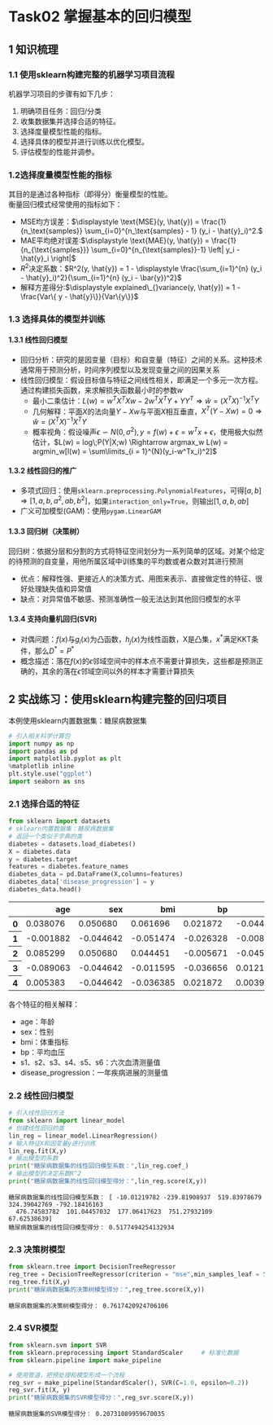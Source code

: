# Task02 掌握基本的回归模型

## 1 知识梳理

### 1.1 使用sklearn构建完整的机器学习项目流程
机器学习项目的步骤有如下几步：
1. 明确项目任务：回归/分类
2. 收集数据集并选择合适的特征。
3. 选择度量模型性能的指标。
4. 选择具体的模型并进行训练以优化模型。
5. 评估模型的性能并调参。

### 1.2选择度量模型性能的指标

其目的是通过各种指标（即得分）衡量模型的性能。  
衡量回归模式经常使用的指标如下：
- MSE均方误差：$\displaystyle \text{MSE}(y, \hat{y}) = \frac{1}{n_\text{samples}} \sum_{i=0}^{n_\text{samples} - 1} (y_i - \hat{y}_i)^2.$
- MAE平均绝对误差:$\displaystyle \text{MAE}(y, \hat{y}) = \frac{1}{n_{\text{samples}}} \sum_{i=0}^{n_{\text{samples}}-1} \left| y_i - \hat{y}_i \right|$
- $R^2$决定系数：$R^2(y, \hat{y}) = 1 - \displaystyle \frac{\sum_{i=1}^{n} (y_i - \hat{y}_i)^2}{\sum_{i=1}^{n} (y_i - \bar{y})^2}$
- 解释方差得分:$\displaystyle explained\_{}variance(y, \hat{y}) = 1 - \frac{Var\{ y - \hat{y}\}}{Var\{y\}}$

### 1.3 选择具体的模型并训练

#### 1.3.1 线性回归模型
- 回归分析：研究的是因变量（目标）和自变量（特征）之间的关系。这种技术通常用于预测分析，时间序列模型以及发现变量之间的因果关系
- 线性回归模型：假设目标值与特征之间线性相关，即满足一个多元一次方程。通过构建损失函数，来求解损失函数最小时的参数$w$
  - 最小二乘估计：$L(w)=w^T X^TXw-2w^T X^T Y + YY^T \Rightarrow \hat{w}=(X^TX)^{-1}X^TY$
  - 几何解释：平面$X$的法向量$Y-Xw$与平面$X$相互垂直，$X^T(Y-Xw)=0 \Rightarrow \hat{w}=(X^TX)^{-1}X^TY$
  - 概率视角：假设噪声$\epsilon \backsim N(0,\sigma^2),y=f(w)+\epsilon=w^Tx+\epsilon$，使用极大似然估计，$L(w) = log\;P(Y|X;w) \Rightarrow argmax_w L(w) = argmin_w[l(w) = \sum\limits_{i = 1}^{N}(y_i-w^Tx_i)^2]$

#### 1.3.2 线性回归的推广
  - 多项式回归：使用`sklearn.preprocessing.PolynomialFeatures`，可得$[a,b] \Rightarrow [1,a,b,a^2,ab,b^2]$，如果`interaction_only=True`，则输出$[1,a,b,ab]$ 
  - 广义可加模型(GAM)：使用`pygam.LinearGAM`

#### 1.3.3 回归树（决策树）
回归树：依据分层和分割的方式将特征空间划分为一系列简单的区域。对某个给定的待预测的自变量，用他所属区域中训练集的平均数或者众数对其进行预测
  - 优点：解释性强、更接近人的决策方式、用图来表示、直接做定性的特征、很好处理缺失值和异常值
  - 缺点：对异常值不敏感、预测准确性一般无法达到其他回归模型的水平

#### 1.3.4 支持向量机回归(SVR)
- 对偶问题：$f(x)$与$g_i(x)$为凸函数，$h_j(x)$为线性函数，X是凸集，$x^*$满足KKT条件，那么$D^* = P^*$
- 概念描述：落在$f(x)$的$\epsilon$邻域空间中的样本点不需要计算损失，这些都是预测正确的，其余的落在$\epsilon$邻域空间以外的样本才需要计算损失

## 2 实战练习：使用sklearn构建完整的回归项目

本例使用sklearn内置数据集：糖尿病数据集


```python
# 引入相关科学计算包
import numpy as np
import pandas as pd
import matplotlib.pyplot as plt
%matplotlib inline 
plt.style.use("ggplot")      
import seaborn as sns
```

### 2.1 选择合适的特征


```python
from sklearn import datasets
# sklearn内置数据集：糖尿病数据集
# 返回一个类似于字典的类
diabetes = datasets.load_diabetes() 
X = diabetes.data
y = diabetes.target
features = diabetes.feature_names
diabetes_data = pd.DataFrame(X,columns=features)
diabetes_data['disease_progression'] = y
diabetes_data.head()
```




<div>
<style scoped>
    .dataframe tbody tr th:only-of-type {
        vertical-align: middle;
    }

    .dataframe tbody tr th {
        vertical-align: top;
    }

    .dataframe thead th {
        text-align: right;
    }
</style>
<table border="0" class="dataframe">
  <thead>
    <tr style="text-align: right;">
      <th></th>
      <th>age</th>
      <th>sex</th>
      <th>bmi</th>
      <th>bp</th>
      <th>s1</th>
      <th>s2</th>
      <th>s3</th>
      <th>s4</th>
      <th>s5</th>
      <th>s6</th>
      <th>disease_progression</th>
    </tr>
  </thead>
  <tbody>
    <tr>
      <th>0</th>
      <td>0.038076</td>
      <td>0.050680</td>
      <td>0.061696</td>
      <td>0.021872</td>
      <td>-0.044223</td>
      <td>-0.034821</td>
      <td>-0.043401</td>
      <td>-0.002592</td>
      <td>0.019908</td>
      <td>-0.017646</td>
      <td>151.0</td>
    </tr>
    <tr>
      <th>1</th>
      <td>-0.001882</td>
      <td>-0.044642</td>
      <td>-0.051474</td>
      <td>-0.026328</td>
      <td>-0.008449</td>
      <td>-0.019163</td>
      <td>0.074412</td>
      <td>-0.039493</td>
      <td>-0.068330</td>
      <td>-0.092204</td>
      <td>75.0</td>
    </tr>
    <tr>
      <th>2</th>
      <td>0.085299</td>
      <td>0.050680</td>
      <td>0.044451</td>
      <td>-0.005671</td>
      <td>-0.045599</td>
      <td>-0.034194</td>
      <td>-0.032356</td>
      <td>-0.002592</td>
      <td>0.002864</td>
      <td>-0.025930</td>
      <td>141.0</td>
    </tr>
    <tr>
      <th>3</th>
      <td>-0.089063</td>
      <td>-0.044642</td>
      <td>-0.011595</td>
      <td>-0.036656</td>
      <td>0.012191</td>
      <td>0.024991</td>
      <td>-0.036038</td>
      <td>0.034309</td>
      <td>0.022692</td>
      <td>-0.009362</td>
      <td>206.0</td>
    </tr>
    <tr>
      <th>4</th>
      <td>0.005383</td>
      <td>-0.044642</td>
      <td>-0.036385</td>
      <td>0.021872</td>
      <td>0.003935</td>
      <td>0.015596</td>
      <td>0.008142</td>
      <td>-0.002592</td>
      <td>-0.031991</td>
      <td>-0.046641</td>
      <td>135.0</td>
    </tr>
  </tbody>
</table>
</div>



各个特征的相关解释：
- age：年龄
- sex：性别
- bmi：体重指标
- bp：平均血压
- s1、s2、s3、s4、s5、s6：六次血清测量值
- disease_progression：一年疾病进展的测量值

### 2.2 线性回归模型 


```python
# 引入线性回归方法
from sklearn import linear_model
# 创建线性回归的类
lin_reg = linear_model.LinearRegression()    
# 输入特征X和因变量y进行训练
lin_reg.fit(X,y)
# 输出模型的系数
print("糖尿病数据集的线性回归模型系数：",lin_reg.coef_)
# 输出模型的决定系数R^2
print("糖尿病数据集的线性回归模型得分：",lin_reg.score(X,y))    
```

    糖尿病数据集的线性回归模型系数： [ -10.01219782 -239.81908937  519.83978679  324.39042769 -792.18416163
      476.74583782  101.04457032  177.06417623  751.27932109   67.62538639]
    糖尿病数据集的线性回归模型得分： 0.5177494254132934
    

### 2.3 决策树模型


```python
from sklearn.tree import DecisionTreeRegressor    
reg_tree = DecisionTreeRegressor(criterion = "mse",min_samples_leaf = 5)
reg_tree.fit(X,y)
print("糖尿病数据集的决策树模型得分：",reg_tree.score(X,y))
```

    糖尿病数据集的决策树模型得分： 0.7617420924706106
    

### 2.4 SVR模型


```python
from sklearn.svm import SVR
from sklearn.preprocessing import StandardScaler     # 标准化数据
from sklearn.pipeline import make_pipeline   

# 使用管道，把预处理和模型形成一个流程
reg_svr = make_pipeline(StandardScaler(), SVR(C=1.0, epsilon=0.2))
reg_svr.fit(X, y)
print("糖尿病数据集的SVR模型得分：",reg_svr.score(X,y))
```

    糖尿病数据集的SVR模型得分： 0.20731089959670035
    
